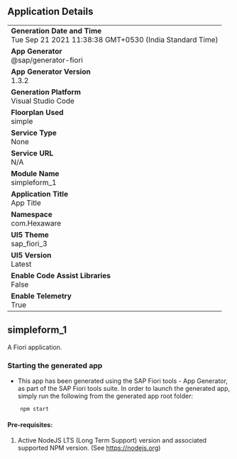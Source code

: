 ## Application Details
|               |
| ------------- |
|**Generation Date and Time**<br>Tue Sep 21 2021 11:38:38 GMT+0530 (India Standard Time)|
|**App Generator**<br>@sap/generator-fiori|
|**App Generator Version**<br>1.3.2|
|**Generation Platform**<br>Visual Studio Code|
|**Floorplan Used**<br>simple|
|**Service Type**<br>None|
|**Service URL**<br>N/A
|**Module Name**<br>simpleform_1|
|**Application Title**<br>App Title|
|**Namespace**<br>com.Hexaware|
|**UI5 Theme**<br>sap_fiori_3|
|**UI5 Version**<br>Latest|
|**Enable Code Assist Libraries**<br>False|
|**Enable Telemetry**<br>True|

## simpleform_1

A Fiori application.

### Starting the generated app

-   This app has been generated using the SAP Fiori tools - App Generator, as part of the SAP Fiori tools suite.  In order to launch the generated app, simply run the following from the generated app root folder:

```
    npm start
```

#### Pre-requisites:

1. Active NodeJS LTS (Long Term Support) version and associated supported NPM version.  (See https://nodejs.org)


